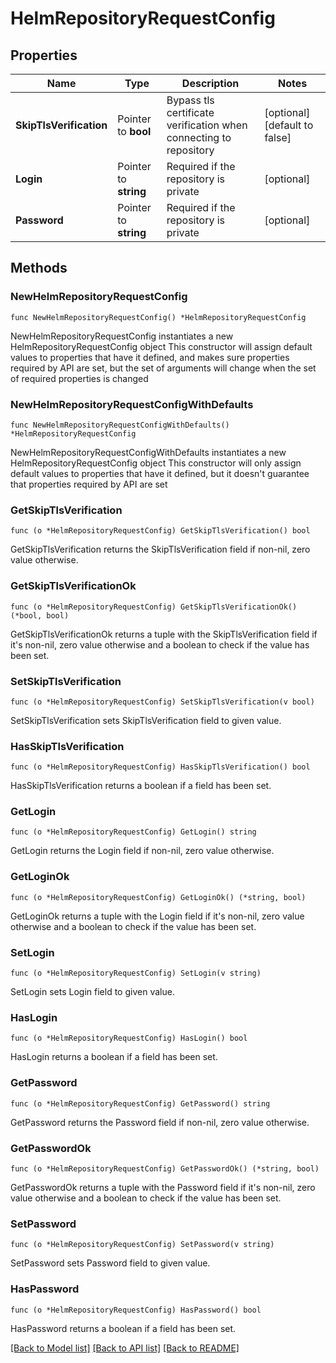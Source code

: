 # HelmRepositoryRequestConfig

## Properties

Name | Type | Description | Notes
------------ | ------------- | ------------- | -------------
**SkipTlsVerification** | Pointer to **bool** | Bypass tls certificate verification when connecting to repository | [optional] [default to false]
**Login** | Pointer to **string** | Required if the repository is private | [optional] 
**Password** | Pointer to **string** | Required if the repository is private | [optional] 

## Methods

### NewHelmRepositoryRequestConfig

`func NewHelmRepositoryRequestConfig() *HelmRepositoryRequestConfig`

NewHelmRepositoryRequestConfig instantiates a new HelmRepositoryRequestConfig object
This constructor will assign default values to properties that have it defined,
and makes sure properties required by API are set, but the set of arguments
will change when the set of required properties is changed

### NewHelmRepositoryRequestConfigWithDefaults

`func NewHelmRepositoryRequestConfigWithDefaults() *HelmRepositoryRequestConfig`

NewHelmRepositoryRequestConfigWithDefaults instantiates a new HelmRepositoryRequestConfig object
This constructor will only assign default values to properties that have it defined,
but it doesn't guarantee that properties required by API are set

### GetSkipTlsVerification

`func (o *HelmRepositoryRequestConfig) GetSkipTlsVerification() bool`

GetSkipTlsVerification returns the SkipTlsVerification field if non-nil, zero value otherwise.

### GetSkipTlsVerificationOk

`func (o *HelmRepositoryRequestConfig) GetSkipTlsVerificationOk() (*bool, bool)`

GetSkipTlsVerificationOk returns a tuple with the SkipTlsVerification field if it's non-nil, zero value otherwise
and a boolean to check if the value has been set.

### SetSkipTlsVerification

`func (o *HelmRepositoryRequestConfig) SetSkipTlsVerification(v bool)`

SetSkipTlsVerification sets SkipTlsVerification field to given value.

### HasSkipTlsVerification

`func (o *HelmRepositoryRequestConfig) HasSkipTlsVerification() bool`

HasSkipTlsVerification returns a boolean if a field has been set.

### GetLogin

`func (o *HelmRepositoryRequestConfig) GetLogin() string`

GetLogin returns the Login field if non-nil, zero value otherwise.

### GetLoginOk

`func (o *HelmRepositoryRequestConfig) GetLoginOk() (*string, bool)`

GetLoginOk returns a tuple with the Login field if it's non-nil, zero value otherwise
and a boolean to check if the value has been set.

### SetLogin

`func (o *HelmRepositoryRequestConfig) SetLogin(v string)`

SetLogin sets Login field to given value.

### HasLogin

`func (o *HelmRepositoryRequestConfig) HasLogin() bool`

HasLogin returns a boolean if a field has been set.

### GetPassword

`func (o *HelmRepositoryRequestConfig) GetPassword() string`

GetPassword returns the Password field if non-nil, zero value otherwise.

### GetPasswordOk

`func (o *HelmRepositoryRequestConfig) GetPasswordOk() (*string, bool)`

GetPasswordOk returns a tuple with the Password field if it's non-nil, zero value otherwise
and a boolean to check if the value has been set.

### SetPassword

`func (o *HelmRepositoryRequestConfig) SetPassword(v string)`

SetPassword sets Password field to given value.

### HasPassword

`func (o *HelmRepositoryRequestConfig) HasPassword() bool`

HasPassword returns a boolean if a field has been set.


[[Back to Model list]](../README.md#documentation-for-models) [[Back to API list]](../README.md#documentation-for-api-endpoints) [[Back to README]](../README.md)


